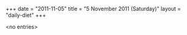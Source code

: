 +++
date = "2011-11-05"
title = "5 November 2011 (Saturday)"
layout = "daily-diet"
+++


\<no entries\>
